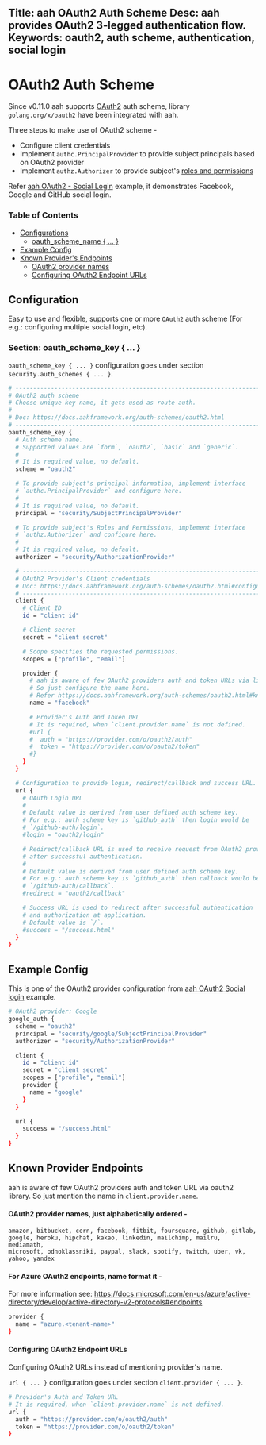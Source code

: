 Title: aah OAuth2 Auth Scheme
Desc: aah provides OAuth2 3-legged authentication flow.
Keywords: oauth2, auth scheme, authentication, social login
---
# OAuth2 Auth Scheme

<span class="badge lb-sm">Since v0.11.0</span> aah supports [OAuth2](https://oauth.net/2/) auth scheme, library  `golang.org/x/oauth2` have been integrated with aah.

Three steps to make use of OAuth2 scheme -

  * Configure client credentials
  * Implement `authc.PrincipalProvider` to provide subject principals based on OAuth2 provider
  * Implement `authz.Authorizer` to provide subject's [roles and permissions](/security-permissions.html)

Refer [aah OAuth2 - Social Login]({{aah-examples}}/oauth2-social-login) example, it demonstrates Facebook, Google and GitHub social login.

### Table of Contents

  * [Configurations](#configuration)
      - [oauth_scheme_name { ... }](#section-oauth-scheme-key)
  * [Example Config](#example-config)
  * [Known Provider's Endpoints](#known-provider-endpoints)
      - [OAuth2 provider names](#oauth2-provider-names-just-alphabetically-ordered)
      - [Configuring OAuth2 Endpoint URLs](#configuring-oauth2-endpoint-urls)

## Configuration

Easy to use and flexible, supports one or more `OAuth2` auth scheme (For e.g.: configuring multiple social login, etc).


### Section: oauth_scheme_key { ... }

`oauth_scheme_key { ... }` configuration goes under section `security.auth_schemes { ... }`.

```bash
# -----------------------------------------------------------------------------
# OAuth2 auth scheme
# Choose unique key name, it gets used as route auth.
#
# Doc: https://docs.aahframework.org/auth-schemes/oauth2.html
# -----------------------------------------------------------------------------
oauth_scheme_key {
  # Auth scheme name.
  # Supported values are `form`, `oauth2`, `basic` and `generic`.
  #
  # It is required value, no default.
  scheme = "oauth2"

  # To provide subject's principal information, implement interface
  # `authc.PrincipalProvider` and configure here.
  #
  # It is required value, no default.
  principal = "security/SubjectPrincipalProvider"

  # To provide subject's Roles and Permissions, implement interface
  # `authz.Authorizer` and configure here.
  #
  # It is required value, no default.
  authorizer = "security/AuthorizationProvider"

  # -----------------------------------------------------------------------------
  # OAuth2 Provider's Client credentials
  # Doc: https://docs.aahframework.org/auth-schemes/oauth2.html#configuration
  # -----------------------------------------------------------------------------
  client {
    # Client ID
    id = "client id"

    # Client secret
    secret = "client secret"

    # Scope specifies the requested permissions.
    scopes = ["profile", "email"]

    provider {
      # aah is aware of few OAuth2 providers auth and token URLs via library.
      # So just configure the name here.
      # Refer https://docs.aahframework.org/auth-schemes/oauth2.html#known-provider-endpoints
      name = "facebook"

      # Provider's Auth and Token URL
      # It is required, when `client.provider.name` is not defined.
      #url {
      #  auth = "https://provider.com/o/oauth2/auth"
      #  token = "https://provider.com/o/oauth2/token"
      #}
    }
  }

  # Configuration to provide login, redirect/callback and success URL.
  url {
    # OAuth Login URL
    #
    # Default value is derived from user defined auth scheme key.
    # For e.g.: auth scheme key is `github_auth` then login would be
    # `/github-auth/login`.
    #login = "oauth2/login"

    # Redirect/callback URL is used to receive request from OAuth2 provider
    # after successful authentication.
    #
    # Default value is derived from user defined auth scheme key.
    # For e.g.: auth scheme key is `github_auth` then callback would be
    # `/github-auth/callback`.
    #redirect = "oauth2/callback"

    # Success URL is used to redirect after successful authentication
    # and authorization at application.
    # Default value is `/`.
    #success = "/success.html"
  }
}
```

## Example Config

This is one of the OAuth2 provider configuration from [aah OAuth2 Social login]({{aah-examples}}/oauth2-social-login) example.

```bash
# OAuth2 provider: Google
google_auth {
  scheme = "oauth2"  
  principal = "security/google/SubjectPrincipalProvider"
  authorizer = "security/AuthorizationProvider"

  client {
    id = "client id"
    secret = "client secret"
    scopes = ["profile", "email"]
    provider {
      name = "google"
    }
  }

  url {
    success = "/success.html"
  }
}
```

## Known Provider Endpoints

aah is aware of few OAuth2 providers auth and token URL via oauth2 library. So just mention the name in `client.provider.name`.

#### OAuth2 provider names, just alphabetically ordered -

```
amazon, bitbucket, cern, facebook, fitbit, foursquare, github, gitlab,
google, heroku, hipchat, kakao, linkedin, mailchimp, mailru, mediamath,
microsoft, odnoklassniki, paypal, slack, spotify, twitch, uber, vk,
yahoo, yandex
```


#### For Azure OAuth2 endpoints, name format it -

For more information see: https://docs.microsoft.com/en-us/azure/active-directory/develop/active-directory-v2-protocols#endpoints

```bash
provider {
  name = "azure.<tenant-name>"
}
```

#### Configuring OAuth2 Endpoint URLs

Configuring OAuth2 URLs instead of mentioning provider's name.

`url { ... }` configuration goes under section `client.provider { ... }`.

```bash
# Provider's Auth and Token URL
# It is required, when `client.provider.name` is not defined.
url {
  auth = "https://provider.com/o/oauth2/auth"
  token = "https://provider.com/o/oauth2/token"
}
```
